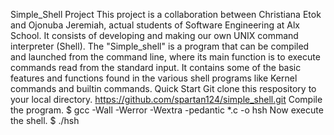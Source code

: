 Simple_Shell Project
This project is a collaboration between Christiana Etok and Ojonuba Jeremiah, actual students of Software Engineering at Alx School. It consists of developing and making our own UNIX command interpreter (Shell). The "Simple_shell" is a program that can be compiled and launched from the command line, where its main function is to execute commands read from the standard input. It contains some of the basic features and functions found in the various shell programs like Kernel commands and builtin commands.
Quick Start
Git clone this respository to your local directory.
https://github.com/spartan124/simple_shell.git
Compile the program.
$ gcc -Wall -Werror -Wextra -pedantic *.c -o hsh
Now execute the shell.
$ ./hsh
